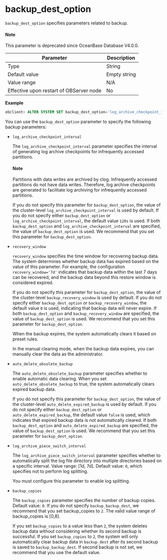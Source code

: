 # backup_dest_option

`backup_dest_option` specifies parameters related to backup.


<main id="notice" type='explain'>
  <h4>Note</h4>
  <p>This parameter is deprecated since OceanBase Database V4.0.0. </p>
</main>




| Parameter | Description |
|------------------|-------|
| Type | String |
| Default value | Empty string |
| Value range | N/A |
| Effective upon restart of OBServer node | No |


**Example**

```sql
obclient> ALTER SYSTEM SET backup_dest_option='log_archive_checkpoint_interval=2m&log_archive_piece_switch_interval=1d&backup_copies=0';
```

You can use the `backup_dest_option` parameter to specify the following backup parameters:

* `log_archive_checkpoint_interval`

   The `log_archive_checkpoint_interval` parameter specifies the interval of generating log archive checkpoints for infrequently accessed partitions.

  <main id="notice" type='explain'>
   <h4>Note</h4>
   <p>Partitions with data writes are archived by clog. Infrequently accessed partitions do not have data writes. Therefore, log archive checkpoints are generated to facilitate log archiving for infrequently accessed partitions. </p>
  </main>

   If you do not specify this parameter for `backup_dest_option`, the value of the cluster-level `log_archive_checkpoint_interval` is used by default. If you do not specify either `backup_dest_option` or `log_archive_checkpoint_interval`, the default value `120s` is used. If both `backup_dest_option` and `log_archive_checkpoint_interval` are specified, the value of `backup_dest_option` is used. We recommend that you set this parameter for `backup_dest_option`.

* `recovery_window`

   `recovery_window` specifies the time window for recovering backup data. The system determines whether backup data has expired based on the value of this parameter. For example, the configuration `recovery_window='7d'` indicates that backup data within the last 7 days can be recovered, and the backup data beyond this restore window is considered expired.

   If you do not specify this parameter for `backup_dest_option`, the value of the cluster-level `backup_recovery_window` is used by default. If you do not specify either `backup_dest_option` or `backup_recovery_window`, the default value `0` is used, indicating that backup data will never expire. If both `backup_dest_option` and `backup_recovery_window` are specified, the value of `backup_dest_option` is used. We recommend that you set this parameter for `backup_dest_option`.

   When the backup expires, the system automatically clears it based on preset rules.

   In the manual clearing mode, when the backup data expires, you can manually clear the data as the administrator.

* `auto_delete_obsolete_backup`

   The `auto_delete_obsolete_backup` parameter specifies whether to enable automatic data clearing. When you set `auto_delete_obsolete_backup` to true, the system automatically clears expired backup data.

   If you do not specify this parameter for `backup_dest_option`, the value of the cluster-level `auto_delete_expired_backup` is used by default. If you do not specify either `backup_dest_option` or `auto_delete_expired_backup`, the default value `false` is used, which indicates that expired backup data is not automatically cleared. If both `backup_dest_option` and `auto_delete_expired_backup` are specified, the value of `backup_dest_option` is used. We recommend that you set this parameter for `backup_dest_option`.

* `log_archive_piece_switch_interval`

   The `log_archive_piece_switch_interval` parameter specifies whether to automatically split the log file directory into multiple directories based on a specific interval. Value range: [1d, 7d]. Default value: `0`, which specifies not to perform log splitting.

   You must configure this parameter to enable log splitting.

* `backup_copies`

   The `backup_copies` parameter specifies the number of backup copies. Default value: `0`. If you do not specify `backup_backup_dest`, we recommend that you set backup_copies to `2`. The valid value range of backup_copies is [0,8].

   If you set `backup_copies` to a value less than `2`, the system deletes backup data without considering whether its second backup is successful. If you set `backup_copies` to `2`, the system will only automatically clear backup data in `backup_dest` after its second backup is saved to `backup_backup_dest`. If second backup is not set, we recommend that you use the default value.
